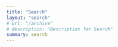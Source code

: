 ```yaml
---
title: "Search"
layout: "search"
# url: "/archive"
# description: "Description for Search"
summary: search
---
```

